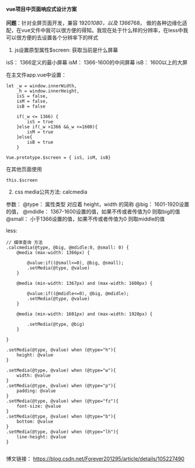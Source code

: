 #### vue项目中页面响应式设计方案

**问题**：针对全屏页面开发，兼容 1920*1080，以及 1366*768， 做的各种边缘化适配，在vue文件中我可以很方便的得知。我现在处于什么样的分辨率，在less中我可以很方便的去设置各个分辨率下的样式


1. js设置原型属性$screen: 获取当前是什么屏幕

isS： 1366定义的最小屏幕
isM： 1366-1600的中间屏幕
isB： 1600以上的大屏


在主文件app.vue中设置：
```
let _w = window.innerWidth,
    _h = window.innerHeight,
    isS = false,
    isM = false,
    isB = false

    if(_w <= 1366) {
        isS = true
    }else if(_w >1366 &&_w <=1600){
        isM = true
    }else{
        isB = true
    }

Vue.prototype.$screen = { isS, isM, isB}
```

在其他页面使用
```
this.$screen
```

2. css media公共方法: calcmedia

参数： @type： 属性类型 对应着 height，width 的简称
       @big：  1601-1920设置的值，
       @mdidle：  1367-1600设置的值，如果不传或者传值为0 则取big的值
       @small：  小于1366设置的值，如果不传或者传值为0 则取middle的值


less:
```
// 媒体查询 方法
.calcmedia(@type, @big, @mdidle:0, @small: 0) {
    @media (max-width: 1366px) {

        @value:if((@small<=0), @big, @small);
        .setMedia(@type, @value)
    }

    @media (min-width: 1367px) and (max-width: 1600px) {

        @value:if((@mdidle<=0), @big, @mdidle);
        .setMedia(@type, @value)
    }

    @media (min-width: 1601px) and (max-width: 1920px) {

        .setMedia(@type, @big)
    }

}

.setMedia(@type, @value) when (@type="h"){
    height: @value
}

.setMedia(@type, @value) when (@type="w"){
    width: @value
}
.setMedia(@type, @value) when (@type="p"){
    padding: @value
}
.setMedia(@type, @value) when (@type="fz"){
    font-size: @value
}
.setMedia(@type, @value) when (@type="b"){
    bottom: @value
}
.setMedia(@type, @value) when (@type="lh"){
    line-height: @value
}


```

博文链接： https://blog.csdn.net/Forever201295/article/details/105227490
